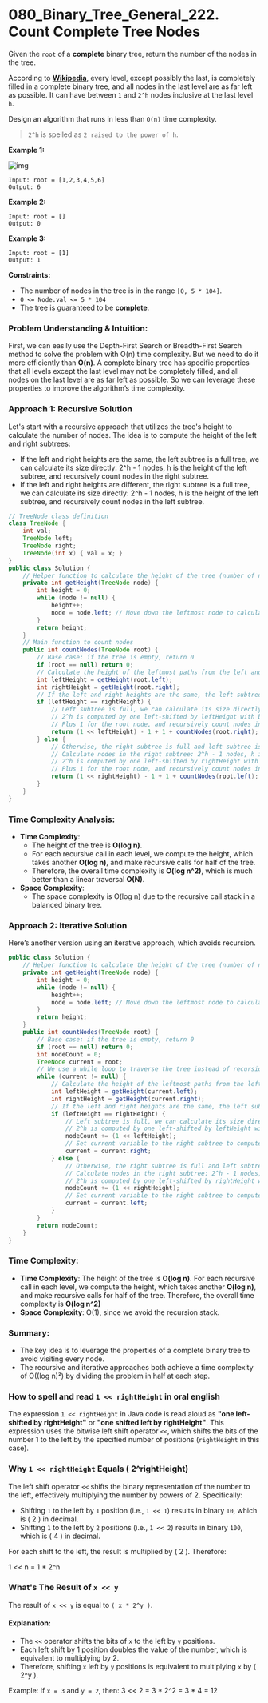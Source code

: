 # 080_Binary_Tree_General_222. Count Complete Tree Nodes

Given the `root` of a **complete** binary tree, return the number of the nodes in the tree.

According to **[Wikipedia](http://en.wikipedia.org/wiki/Binary_tree#Types_of_binary_trees)**, every level, except possibly the last, is completely filled in a complete binary tree, and all nodes in the last level are as far left as possible. It can have between `1` and `2^h` nodes inclusive at the last level `h`.

Design an algorithm that runs in less than `O(n)` time complexity.

> `2^h` is spelled as `2 raised to the power of h`.

**Example 1:**

![img](https://raw.githubusercontent.com/JedLee6/PublicPicBed/main/uPic/complete.jpg)

```
Input: root = [1,2,3,4,5,6]
Output: 6
```

**Example 2:**

```
Input: root = []
Output: 0
```

**Example 3:**

```
Input: root = [1]
Output: 1
```

 

**Constraints:**

- The number of nodes in the tree is in the range `[0, 5 * 104]`.
- `0 <= Node.val <= 5 * 104`
- The tree is guaranteed to be **complete**.



### Problem Understanding & Intuition:

First, we can easily use the Depth-First Search or Breadth-First Search method to solve the problem with O(n) time complexity. But we need to do it more efficiently than **O(n)**. A complete binary tree has specific properties that all levels except the last level may not be completely filled, and all nodes on the last level are as far left as possible. So we can leverage these properties to improve the algorithm’s time complexity.

### Approach 1: **Recursive Solution**

Let's start with a recursive approach that utilizes the tree's height to calculate the number of nodes. The idea is to compute the height of the left and right subtrees:

- If the left and right heights are the same, the left subtree is a full tree, we can calculate its size directly: 2^h - 1 nodes, h is the height of the left subtree, and recursively count nodes in the right subtree.
- If the left and right heights are different, the right subtree is a full tree, we can calculate its size directly: 2^h - 1 nodes, h is the height of the left subtree, and recursively count nodes in the left subtree.

```java
// TreeNode class definition
class TreeNode {
    int val;
    TreeNode left;
    TreeNode right;
    TreeNode(int x) { val = x; }
}
public class Solution {
    // Helper function to calculate the height of the tree (number of node from root node to the leftmost leaf node)
    private int getHeight(TreeNode node) {
        int height = 0;
        while (node != null) {
            height++;
            node = node.left; // Move down the leftmost node to calculate height
        }
        return height;
    }
    // Main function to count nodes
    public int countNodes(TreeNode root) {
        // Base case: if the tree is empty, return 0
        if (root == null) return 0; 
        // Calculate the height of the leftmost paths from the left and right subtree 
        int leftHeight = getHeight(root.left);
        int rightHeight = getHeight(root.right);
        // If the left and right heights are the same, the left subtree is a full tree
        if (leftHeight == rightHeight) {
            // Left subtree is full, we can calculate its size directly: 2^h - 1 nodes, h is the height of the left subtree
            // 2^h is computed by one left-shifted by leftHeight with bitwise left shift operator, a double open angle brackets
            // Plus 1 for the root node, and recursively count nodes in the right subtree, because we don't know if the right subtree is a full binary tree or not.
            return (1 << leftHeight) - 1 + 1 + countNodes(root.right);
        } else {
            // Otherwise, the right subtree is full and left subtree is not
            // Calculate nodes in the right subtree: 2^h - 1 nodes, h is the height of the right subtree
            // 2^h is computed by one left-shifted by rightHeight with bitwise left shift operator, a double open angle brackets
            // Plus 1 for the root node, and recursively count nodes in the left subtree
            return (1 << rightHeight) - 1 + 1 + countNodes(root.left);
        }
    }
}
```

### **Time Complexity Analysis**:

- **Time Complexity**: 
   - The height of the tree is **O(log n)**.
   - For each recursive call in each level, we compute the height, which takes another **O(log n)**, and make recursive calls for half of the tree.
   - Therefore, the overall time complexity is **O(log n^2)**, which is much better than a linear traversal **O(N)**.
- **Space Complexity**:
   - The space complexity is O(log n) due to the recursive call stack in a balanced binary tree.

### Approach 2: **Iterative Solution**

Here’s another version using an iterative approach, which avoids recursion.

```java
public class Solution {
    // Helper function to calculate the height of the tree (number of node from root node to the leftmost leaf node)
    private int getHeight(TreeNode node) {
        int height = 0;
        while (node != null) {
            height++;
            node = node.left; // Move down the leftmost node to calculate height
        }
        return height;
    }
    public int countNodes(TreeNode root) {
        // Base case: if the tree is empty, return 0
        if (root == null) return 0;
        int nodeCount = 0;
        TreeNode current = root;
        // We use a while loop to traverse the tree instead of recursion
        while (current != null) {
            // Calculate the height of the leftmost paths from the left and right subtree 
            int leftHeight = getHeight(current.left);
            int rightHeight = getHeight(current.right);
			// If the left and right heights are the same, the left subtree is a full tree
            if (leftHeight == rightHeight) {
                // Left subtree is full, we can calculate its size directly: 2^h - 1 nodes, h is the height of the left subtree, and plus 1 for the root node
                // 2^h is computed by one left-shifted by leftHeight with bitwise left shift operator, a double open angle brackets
                nodeCount += (1 << leftHeight);
                // Set current variable to the right subtree to compute its number of nodes in the next iteration
                current = current.right; 
            } else {
                // Otherwise, the right subtree is full and left subtree is not
            	// Calculate nodes in the right subtree: 2^h - 1 nodes, h is the height of the right subtree, and plus 1 for the root node
                // 2^h is computed by one left-shifted by rightHeight with bitwise left shift operator, a double open angle brackets
                nodeCount += (1 << rightHeight);
                // Set current variable to the right subtree to compute its number of nodes in the next iteration
                current = current.left;
            }
        }
        return nodeCount;
    }
}
```

### **Time Complexity**:
- **Time Complexity**: The height of the tree is **O(log n)**. For each recursive call in each level, we compute the height, which takes another **O(log n)**, and make recursive calls for half of the tree. Therefore, the overall time complexity is **O(log n^2)**
- **Space Complexity**: O(1), since we avoid the recursion stack.

### Summary:

- The key idea is to leverage the properties of a complete binary tree to avoid visiting every node.
- The recursive and iterative approaches both achieve a time complexity of O((log n)²) by dividing the problem in half at each step.



### How to spell and read `1 << rightHeight` in oral english

The expression `1 << rightHeight` in Java code is read aloud as **"one left-shifted by rightHeight"** or **"one shifted left by rightHeight"**. This expression uses the bitwise left shift operator `<<`, which shifts the bits of the number 1 to the left by the specified number of positions (`rightHeight` in this case).

### Why `1 << rightHeight` Equals \( 2^rightHeight\)

The left shift operator `<<` shifts the binary representation of the number to the left, effectively multiplying the number by powers of 2. Specifically:

- Shifting `1` to the left by `1` position (i.e., `1 << 1`) results in binary `10`, which is \( 2 \) in decimal.
- Shifting `1` to the left by `2` positions (i.e., `1 << 2`) results in binary `100`, which is \( 4 \) in decimal.

For each shift to the left, the result is multiplied by \( 2 \). Therefore:

1 << n = 1 * 2^n

### What's The Result of `x << y`

The result of `x << y` is equal to `( x * 2^y )`.

#### Explanation:

- The `<<` operator shifts the bits of `x` to the left by `y` positions. 
- Each left shift by 1 position doubles the value of the number, which is equivalent to multiplying by 2.
- Therefore, shifting `x` left by `y` positions is equivalent to multiplying `x` by \( 2^y \).

Example: If `x = 3` and `y = 2`, then: 3 << 2 = 3 * 2^2 = 3 * 4 = 12


